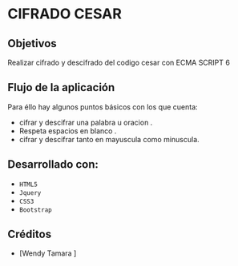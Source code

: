 # CIFRADO CESAR


## Objetivos

Realizar cifrado y descifrado del codigo cesar con ECMA SCRIPT 6

## Flujo de la aplicación

Para éllo hay algunos puntos básicos con los que cuenta:

- cifrar y descifrar una palabra u oracion .
- Respeta espacios en blanco .
- cifrar y descifrar tanto en mayuscula como minuscula.



## Desarrollado con:

- `HTML5`
- `Jquery`
- `CSS3`
- `Bootstrap`


##  Créditos
* [Wendy Tamara ]
